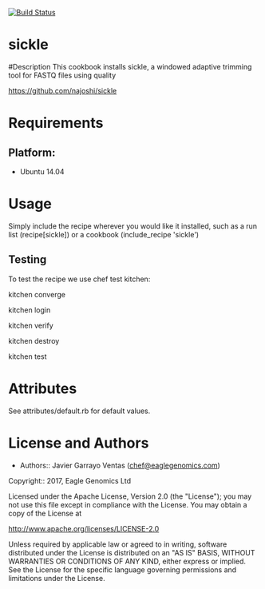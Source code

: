 [![Build Status](https://travis-ci.org/EagleGenomics-cookbooks/sickle.svg?branch=master)](https://travis-ci.org/EagleGenomics-cookbooks/sickle)

# sickle

#Description
This cookbook installs sickle, a windowed adaptive trimming tool for FASTQ files using quality

https://github.com/najoshi/sickle

Requirements
============

## Platform:

* Ubuntu 14.04

Usage
=====
Simply include the recipe wherever you would like it installed, such as a run list (recipe[sickle]) or a cookbook (include_recipe 'sickle')


## Testing
To test the recipe we use chef test kitchen:

kitchen converge

kitchen login

kitchen verify

kitchen destroy

kitchen test

Attributes
==========
See attributes/default.rb for default values.


License and Authors
===================

* Authors:: Javier Garrayo Ventas (<chef@eaglegenomics.com>)

Copyright:: 2017, Eagle Genomics Ltd

Licensed under the Apache License, Version 2.0 (the "License");
you may not use this file except in compliance with the License.
You may obtain a copy of the License at

http://www.apache.org/licenses/LICENSE-2.0

Unless required by applicable law or agreed to in writing, software
distributed under the License is distributed on an "AS IS" BASIS,
WITHOUT WARRANTIES OR CONDITIONS OF ANY KIND, either express or implied.
See the License for the specific language governing permissions and
limitations under the License.
